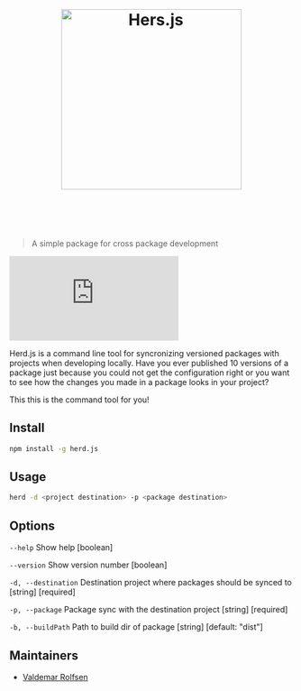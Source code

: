 <h1 align="center">
	<br>
	<br>
	<img width="320" src="https://github.com/valdemarrolfsen/herd.js/raw/main/media/logo.jpeg" alt="Hers.js">
	<br>
	<br>
	<br>
</h1>

> A simple package for cross package development

[![Downloads](https://badgen.net/npm/dt/herd.js)](https://www.npmjs.com/package/herd.js)

Herd.js is a command line tool for syncronizing versioned packages with projects when developing locally. Have you ever published 10 versions of a package just because you could not get the configuration right or you want to see how the changes you made in a package looks in your project? 

This this is the command tool for you!

## Install
```sh
npm install -g herd.js
```

## Usage
```sh
herd -d <project destination> -p <package destination>
```

## Options

`--help` Show help [boolean]

`--version` Show version number [boolean]
  
`-d, --destination`  Destination project where packages should be synced to [string] [required]

`-p, --package` Package sync with the destination project [string] [required]

`-b, --buildPath` Path to build dir of package [string] [default: "dist"]

## Maintainers
- [Valdemar Rolfsen](https://github.com/valdemarrolfsen)